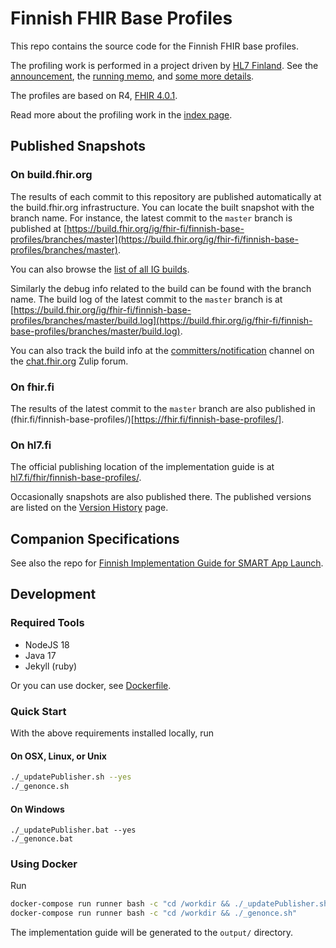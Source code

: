 # Finnish FHIR Base Profiles

This repo contains the source code for the Finnish FHIR base profiles.

The profiling work is performed in a project driven by [HL7 Finland](https://www.hl7.fi).
See the
[announcement](https://www.hl7.fi/hl7-fhir-profilointityo-kaynnistyy-tule-mukaan-vaikuttamaan-kansalliseen-tekemiseen/),
the [running
memo](https://docs.google.com/document/d/1yNq6XMLhWJqi6OELQtWC1DFwdtD9CQulzVOfz-zZCko/edit#), and
[some more details](https://fhir.fi).

The profiles are based on R4, [FHIR 4.0.1](http://hl7.org/fhir/R4/).

Read more about the profiling work in the [index page](input/pagecontent/index.md).

## Published Snapshots

### On build.fhir.org
The results of each commit to this repository are published automatically at the build.fhir.org
infrastructure. You can locate the built snapshot with the branch name. For instance, the latest
commit to the `master` branch is published at
[https://build.fhir.org/ig/fhir-fi/finnish-base-profiles/branches/master](https://build.fhir.org/ig/fhir-fi/finnish-base-profiles/branches/master).

You can also browse the [list of all IG builds](https://fhir.github.io/auto-ig-builder/builds.html).

Similarly the debug info related to the build can be found with the branch name. The build log of
the latest commit to the `master` branch is at
[https://build.fhir.org/ig/fhir-fi/finnish-base-profiles/branches/master/build.log](https://build.fhir.org/ig/fhir-fi/finnish-base-profiles/branches/master/build.log).

You can also track the build info at the
[committers/notification](https://chat.fhir.org/#narrow/stream/179297-committers.2Fnotification/topic/ig-build/)
channel on the [chat.fhir.org](https://chat.fhir.org) Zulip forum.

### On fhir.fi

The results of the latest commit to the `master` branch are also published in
(fhir.fi/finnish-base-profiles/)[https://fhir.fi/finnish-base-profiles/].

### On hl7.fi

The official publishing location of the implementation guide is at
[hl7.fi/fhir/finnish-base-profiles/](https://hl7.fi/fhir/finnish-base-profiles/).

Occasionally snapshots are also published there. The published versions are listed on the
[Version History](https://hl7.fi/fhir/finnish-base-profiles/history.html) page.

## Companion Specifications

See also the repo for
[Finnish Implementation Guide for SMART App Launch](https://github.com/fhir-fi/finnish-smart).

## Development

### Required Tools
* NodeJS 18 
* Java 17
* Jekyll (ruby)

Or you can use docker, see [Dockerfile](Dockerfile). 

### Quick Start

With the above requirements installed locally, run

#### On OSX, Linux, or Unix

``` bash
./_updatePublisher.sh --yes
./_genonce.sh
```

#### On Windows
```
./_updatePublisher.bat --yes
./_genonce.bat
```

### Using Docker

Run

``` bash
docker-compose run runner bash -c "cd /workdir && ./_updatePublisher.sh --yes"
docker-compose run runner bash -c "cd /workdir && ./_genonce.sh"
```

The implementation guide will be generated to the `output/` directory.
